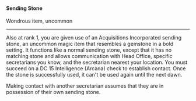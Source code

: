 #### Sending Stone

Wondrous item, uncommon

---

Also at rank 1, you are given use of an Acquisitions Incorporated sending stone, an uncommon magic item that resembles a gemstone in a bold setting. It functions like a normal sending stone, except that it has no matching stone and allows communication with Head Office, specific secretarians you know, and the secretarian nearest your location. You must succeed on a DC 15 Intelligence (Arcana) check to establish contact. Once the stone is successfully used, it can't be used again until the next dawn.

Making contact with another secretarian assumes that they are in possession of their own sending stone.
